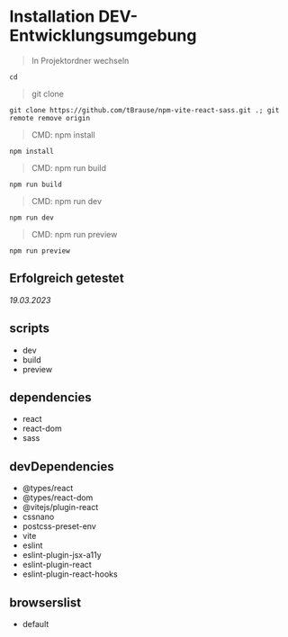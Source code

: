 # Installation DEV-Entwicklungsumgebung

> In Projektordner wechseln

    cd

> git clone

    git clone https://github.com/tBrause/npm-vite-react-sass.git .; git remote remove origin

> CMD: npm install

    npm install

> CMD: npm run build

    npm run build

> CMD: npm run dev

    npm run dev

> CMD: npm run preview

    npm run preview

## Erfolgreich getestet

_19.03.2023_

## scripts

- dev
- build
- preview

## dependencies

- react
- react-dom
- sass

## devDependencies

- @types/react
- @types/react-dom
- @vitejs/plugin-react
- cssnano
- postcss-preset-env
- vite
- eslint
- eslint-plugin-jsx-a11y
- eslint-plugin-react
- eslint-plugin-react-hooks

## browserslist

- default

